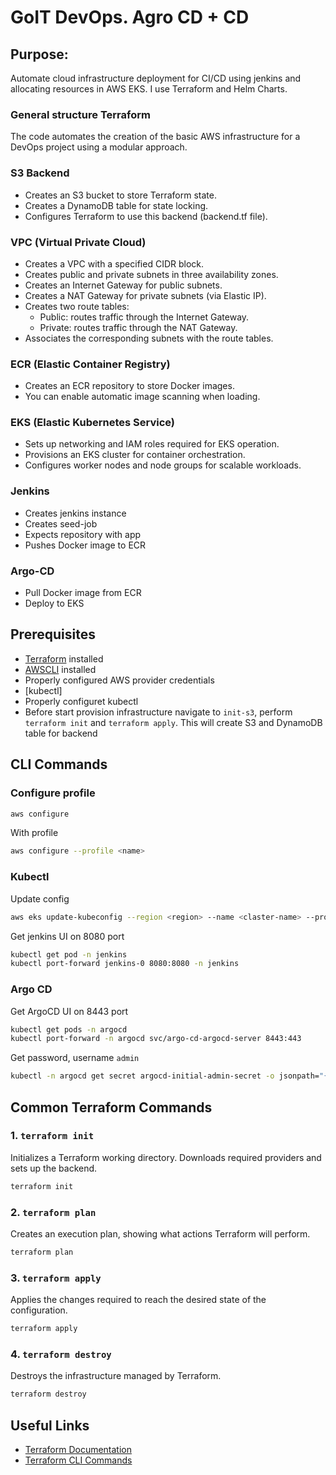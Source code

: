 # GoIT DevOps. Agro CD + CD

## Purpose:
Automate cloud infrastructure deployment for CI/CD using jenkins and allocating resources in AWS EKS. 
I use Terraform and Helm Charts.

### General structure Terraform
The code automates the creation of the basic AWS infrastructure for a DevOps project using a modular approach.

### S3 Backend
* Creates an S3 bucket to store Terraform state.
* Creates a DynamoDB table for state locking.
* Configures Terraform to use this backend (backend.tf file).
### VPC (Virtual Private Cloud)
* Creates a VPC with a specified CIDR block.
* Creates public and private subnets in three availability zones.
* Creates an Internet Gateway for public subnets.
* Creates a NAT Gateway for private subnets (via Elastic IP).
* Creates two route tables:
    * Public: routes traffic through the Internet Gateway.
    * Private: routes traffic through the NAT Gateway.
* Associates the corresponding subnets with the route tables.

### ECR (Elastic Container Registry)
* Creates an ECR repository to store Docker images.
* You can enable automatic image scanning when loading.

### EKS (Elastic Kubernetes Service)
* Sets up networking and IAM roles required for EKS operation.
* Provisions an EKS cluster for container orchestration.
* Configures worker nodes and node groups for scalable workloads.

### Jenkins
* Creates jenkins instance
* Creates seed-job
* Expects repository with app
* Pushes Docker image to ECR

### Argo-CD
* Pull Docker image from ECR
* Deploy to EKS

## Prerequisites

- [Terraform](https://www.terraform.io/downloads.html) installed
- [AWSCLI](https://docs.aws.amazon.com/cli/latest/userguide/getting-started-install.html) installed
- Properly configured AWS provider credentials
- [kubectl]
- Properly configuret kubectl
- Before start provision infrastructure navigate to `init-s3`, perform `terraform init` and `terraform apply`. This will create S3 and DynamoDB table for backend


## CLI Commands

### Configure profile

```sh
aws configure
```

With profile
```sh
aws configure --profile <name>
```

### Kubectl
Update config
```sh
aws eks update-kubeconfig --region <region> --name <claster-name> --profile <profile>
```
Get jenkins UI on 8080 port
```sh
kubectl get pod -n jenkins
kubectl port-forward jenkins-0 8080:8080 -n jenkins
```

### Argo CD
Get ArgoCD UI on 8443 port
```sh
kubectl get pods -n argocd
kubectl port-forward -n argocd svc/argo-cd-argocd-server 8443:443
```
Get password, username `admin`
```sh
kubectl -n argocd get secret argocd-initial-admin-secret -o jsonpath="{.data.password}" | base64 -d
```

## Common Terraform Commands

### 1. `terraform init`
Initializes a Terraform working directory. Downloads required providers and sets up the backend.

```sh
terraform init
```

### 2. `terraform plan`
Creates an execution plan, showing what actions Terraform will perform.

```sh
terraform plan
```

### 3. `terraform apply`
Applies the changes required to reach the desired state of the configuration.

```sh
terraform apply
```

### 4. `terraform destroy`
Destroys the infrastructure managed by Terraform.

```sh
terraform destroy
```

## Useful Links

- [Terraform Documentation](https://www.terraform.io/docs)
- [Terraform CLI Commands](https://developer.hashicorp.com/terraform/cli/commands)
